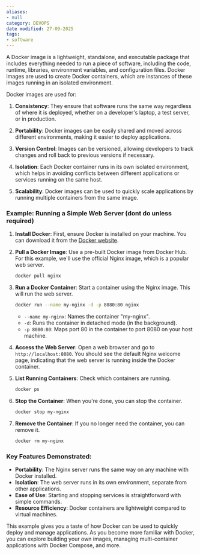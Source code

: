 ```yaml
---
aliases:
- null
category: DEVOPS
date modified: 27-09-2025
tags:
- software
---
```

A Docker image is a lightweight, standalone, and executable package that includes everything needed to run a piece of software, including the code, runtime, libraries, environment variables, and configuration files. Docker images are used to create Docker containers, which are instances of these images running in an isolated environment.

Docker images are used for:

1. **Consistency**: They ensure that software runs the same way regardless of where it is deployed, whether on a developer's laptop, a test server, or in production.

2. **Portability**: Docker images can be easily shared and moved across different environments, making it easier to deploy applications.

3. **Version Control**: Images can be versioned, allowing developers to track changes and roll back to previous versions if necessary.

4. **Isolation**: Each Docker container runs in its own isolated environment, which helps in avoiding conflicts between different applications or services running on the same host.

5. **Scalability**: Docker images can be used to quickly scale applications by running multiple containers from the same image.
### Example: Running a Simple Web Server (dont do unless required)

1. **Install Docker**: First, ensure Docker is installed on your machine. You can download it from the [Docker website](https://www.docker.com/products/docker-desktop).

2. **Pull a Docker Image**: Use a pre-built Docker image from Docker Hub. For this example, we'll use the official Nginx image, which is a popular web server.

   ```bash
   docker pull nginx
   ```

3. **Run a Docker Container**: Start a container using the Nginx image. This will run the web server.

   ```bash
   docker run --name my-nginx -d -p 8080:80 nginx
   ```

   - `--name my-nginx`: Names the container "my-nginx".
   - `-d`: Runs the container in detached mode (in the background).
   - `-p 8080:80`: Maps port 80 in the container to port 8080 on your host machine.

4. **Access the Web Server**: Open a web browser and go to `http://localhost:8080`. You should see the default Nginx welcome page, indicating that the web server is running inside the Docker container.

5. **List Running Containers**: Check which containers are running.

   ```bash
   docker ps
   ```

6. **Stop the Container**: When you're done, you can stop the container.

   ```bash
   docker stop my-nginx
   ```

7. **Remove the Container**: If you no longer need the container, you can remove it.

   ```bash
   docker rm my-nginx
   ```

### Key Features Demonstrated:

- **Portability**: The Nginx server runs the same way on any machine with Docker installed.
- **Isolation**: The web server runs in its own environment, separate from other applications.
- **Ease of Use**: Starting and stopping services is straightforward with simple commands.
- **Resource Efficiency**: Docker containers are lightweight compared to virtual machines.

This example gives you a taste of how Docker can be used to quickly deploy and manage applications. As you become more familiar with Docker, you can explore building your own images, managing multi-container applications with Docker Compose, and more.